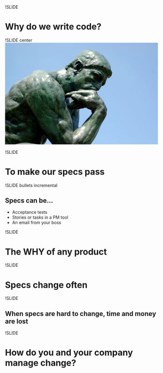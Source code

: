 !SLIDE
# Why do we write code? #

!SLIDE center
![Statue](statue.jpg)

!SLIDE
# To make our specs pass #

!SLIDE bullets incremental
## Specs can be... ##
* Acceptance tests
* Stories or tasks in a PM tool
* An email from your boss

!SLIDE
# The WHY of any product #

!SLIDE
# Specs change often #

!SLIDE
## When specs are hard to change, time and money are lost ##

!SLIDE
# How do you and your company manage change? #
